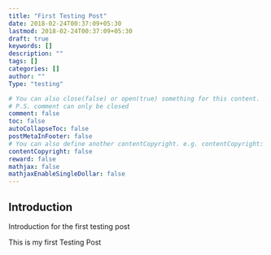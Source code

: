 ```yaml
---
title: "First Testing Post"
date: 2018-02-24T00:37:09+05:30
lastmod: 2018-02-24T00:37:09+05:30
draft: true
keywords: []
description: ""
tags: []
categories: []
author: ""
Type: "testing"

# You can also close(false) or open(true) something for this content.
# P.S. comment can only be closed
comment: false
toc: false
autoCollapseToc: false
postMetaInFooter: false
# You can also define another contentCopyright. e.g. contentCopyright: "This is another copyright."
contentCopyright: false
reward: false
mathjax: false
mathjaxEnableSingleDollar: false
---
```


## Introduction

Introduction for the first testing post

<!--more-->
This is my first Testing Post